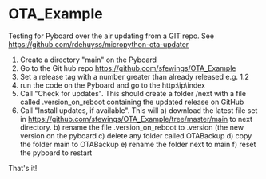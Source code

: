 # OTA_Example
Testing for Pyboard over the air updating from a GIT repo. 
See https://github.com/rdehuyss/micropython-ota-updater

1. Create a directory "main" on the Pyboard
2. Go to the Git hub repo https://github.com/sfewings/OTA_Example
3. Set a release tag with a number greater than already released e.g. 1.2
4. run the code on the Pyboard and go to the http:\\ip\index
5. Call "Check for updates". This should create a folder /next with a file called .version_on_reboot containing the updated release on GitHub
6. Call "Install updates, if available". This will
	a) download the latest file set in https://github.com/sfewings/OTA_Example/tree/master/main to next directory. 
	b) rename the file .version_on_reboot to .version (the new version on the pyboard
	c) delete any folder called OTABackup
	d) copy the folder main to OTABackup
	e) rename the folder next to main
	f) reset the pyboard to restart

That's it!